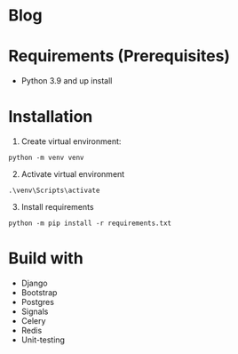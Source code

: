 # Blog

# Requirements (Prerequisites)

* Python 3.9 and up install

# Installation 

1. Create virtual environment:

```
python -m venv venv
```

2. Activate virtual environment
```
.\venv\Scripts\activate
```

3. Install requirements

```
python -m pip install -r requirements.txt
```

# Build with
* Django
* Bootstrap
* Postgres
* Signals
* Celery
* Redis
* Unit-testing
